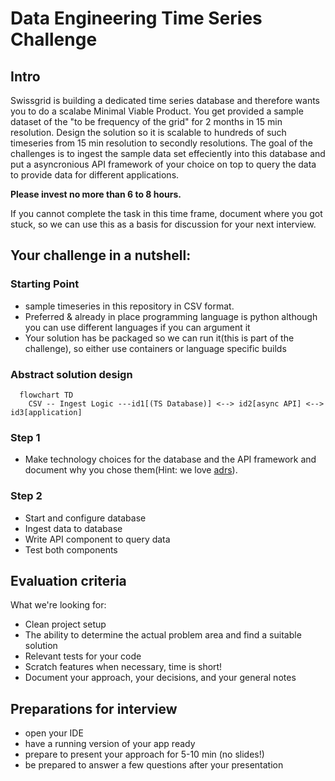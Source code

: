 # Data Engineering Time Series Challenge

## Intro

Swissgrid is building a dedicated time series database and therefore wants you to do a scalabe Minimal Viable Product. 
You get provided a sample dataset of the "to be frequency of the grid" for 2 months in 15 min resolution. Design the solution so it is scalable to hundreds of such timeseries from 15 min resolution to secondly resolutions.
The goal of the challenges is to ingest the sample data set effeciently into this database and put a asyncronious API framework of your choice on top to query the data to provide data for different applications.


**Please invest no more than 6 to 8 hours.**

If you cannot complete the task in this time frame, document where you got stuck, so we can use this as a basis for
discussion for your next interview.

## Your challenge in a nutshell:

### Starting Point

* sample timeseries in this repository in CSV format.
* Preferred & already in place programming language is python although you can use different languages if you can argument it
* Your solution has be packaged so we can run it(this is part of the challenge), so either use containers or language specific builds

### Abstract solution design

```mermaid
  flowchart TD
    CSV -- Ingest Logic ---id1[(TS Database)] <--> id2[async API] <--> id3[application]
```

### Step 1

* Make technology choices for the database and the API framework and document why you chose them(Hint: we love [adrs](https://adr.github.io/)).

### Step 2

* Start and configure database 
* Ingest data to database
* Write API component to query data
* Test both components 

## Evaluation criteria

What we're looking for:

* Clean project setup
* The ability to determine the actual problem area and find a suitable solution
* Relevant tests for your code
* Scratch features when necessary, time is short!
* Document your approach, your decisions, and your general notes

## Preparations for interview

* open your IDE
* have a running version of your app ready
* prepare to present your approach for 5-10 min (no slides!)
* be prepared to answer a few questions after your presentation